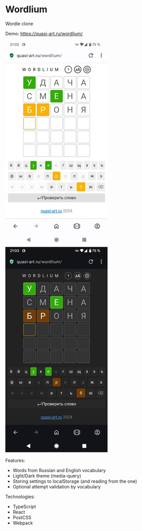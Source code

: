 # Wordlium

Wordle clone

Demo: https://quasi-art.ru/wordlium/

![light theme](https://github.com/mishantrop/wordlium/blob/main/webapp/public/screenshots/light-theme.jpg)
![dark theme](https://github.com/mishantrop/wordlium/blob/main/webapp/public/screenshots/dark-theme.jpg)

Features:
* Words from Russian and English vocabulary
* Light/Dark theme (media-query)
* Storing settings to localStorage (and reading from the one)
* Optional attempt validation by vocabulary

Technologies:
* TypeScript
* React
* PostCSS
* Webpack
